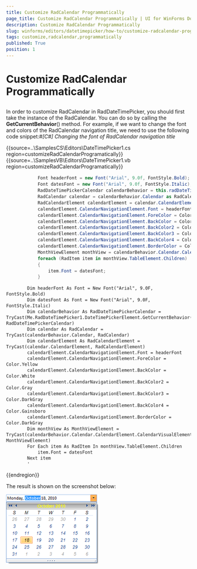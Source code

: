 ```yaml
---
title: Customize RadCalendar Programmatically
page_title: Customize RadCalendar Programmatically | UI for WinForms Documentation
description: Customize RadCalendar Programmatically
slug: winforms/editors/datetimepicker/how-to/customize-radcalendar-programmatically
tags: customize,radcalendar,programmatically
published: True
position: 1
---
```


# Customize RadCalendar Programmatically



## 

In order to customize RadCalendar in RadDateTimePicker, you should first take the instance of the RadCalendar. You can do so by calling the __GetCurrentBehavior__() method. For example, if we want to change the font and colors of the RadCalendar navigation title, we need to use the following code snippet:#_[C#] Changing the font of RadCalendar navigation title_

	



{{source=..\SamplesCS\Editors\DateTimePicker1.cs region=customizeRadCalendarProgramatically}} 
{{source=..\SamplesVB\Editors\DateTimePicker1.vb region=customizeRadCalendarProgramatically}} 

````C#
            Font headerFont = new Font("Arial", 9.0f, FontStyle.Bold);
            Font datesFont = new Font("Arial", 9.0f, FontStyle.Italic);
            RadDateTimePickerCalendar calendarBehavior = this.radDateTimePicker1.DateTimePickerElement.GetCurrentBehavior() as RadDateTimePickerCalendar;
            RadCalendar calendar = calendarBehavior.Calendar as RadCalendar;
            RadCalendarElement calendarElement = calendar.CalendarElement as RadCalendarElement;
            calendarElement.CalendarNavigationElement.Font = headerFont;
            calendarElement.CalendarNavigationElement.ForeColor = Color.Yellow;
            calendarElement.CalendarNavigationElement.BackColor = Color.White;
            calendarElement.CalendarNavigationElement.BackColor2 = Color.Gray;
            calendarElement.CalendarNavigationElement.BackColor3 = Color.DarkGray;
            calendarElement.CalendarNavigationElement.BackColor4 = Color.Gainsboro;
            calendarElement.CalendarNavigationElement.BorderColor = Color.DarkGray;
            MonthViewElement monthView = calendarBehavior.Calendar.CalendarElement.CalendarVisualElement as MonthViewElement;
            foreach (RadItem item in monthView.TableElement.Children)
            {
                item.Font = datesFont;
            }
````
````VB.NET
        Dim headerFont As Font = New Font("Arial", 9.0F, FontStyle.Bold)
        Dim datesFont As Font = New Font("Arial", 9.0F, FontStyle.Italic)
        Dim calendarBehavior As RadDateTimePickerCalendar = TryCast(Me.RadDateTimePicker1.DateTimePickerElement.GetCurrentBehavior(), RadDateTimePickerCalendar)
        Dim calendar As RadCalendar = TryCast(calendarBehavior.Calendar, RadCalendar)
        Dim calendarElement As RadCalendarElement = TryCast(calendar.CalendarElement, RadCalendarElement)
        calendarElement.CalendarNavigationElement.Font = headerFont
        calendarElement.CalendarNavigationElement.ForeColor = Color.Yellow
        calendarElement.CalendarNavigationElement.BackColor = Color.White
        calendarElement.CalendarNavigationElement.BackColor2 = Color.Gray
        calendarElement.CalendarNavigationElement.BackColor3 = Color.DarkGray
        calendarElement.CalendarNavigationElement.BackColor4 = Color.Gainsboro
        calendarElement.CalendarNavigationElement.BorderColor = Color.DarkGray
        Dim monthView As MonthViewElement = TryCast(calendarBehavior.Calendar.CalendarElement.CalendarVisualElement, MonthViewElement)
        For Each item As RadItem In monthView.TableElement.Children
            item.Font = datesFont
        Next item
        '
````

{{endregion}} 






The result is shown on the screenshot below:

![editors-datetimepicker-how-to-customize-radcalendar-programmatically 001](images/editors-datetimepicker-how-to-customize-radcalendar-programmatically001.png)


